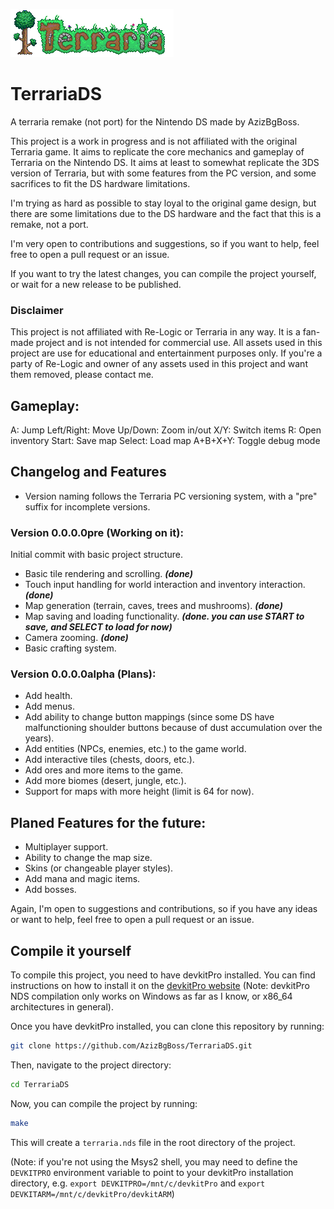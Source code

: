 ![TerrariaDS Logo](media/logo.png)
# TerrariaDS
A terraria remake (not port) for the Nintendo DS made by AzizBgBoss.

This project is a work in progress and is not affiliated with the original Terraria game. It aims to replicate the core mechanics and gameplay of Terraria on the Nintendo DS.
It aims at least to somewhat replicate the 3DS version of Terraria, but with some features from the PC version, and some sacrifices to fit the DS hardware limitations.

I'm trying as hard as possible to stay loyal to the original game design, but there are some limitations due to the DS hardware and the fact that this is a remake, not a port.

I'm very open to contributions and suggestions, so if you want to help, feel free to open a pull request or an issue.

If you want to try the latest changes, you can compile the project yourself, or wait for a new release to be published.

### Disclaimer
This project is not affiliated with Re-Logic or Terraria in any way. It is a fan-made project and is not intended for commercial use. All assets used in this project are use for educational and entertainment purposes only. If you're a party of Re-Logic and owner of any assets used in this project and want them removed, please contact me.

## Gameplay:
A: Jump
Left/Right: Move
Up/Down: Zoom in/out
X/Y: Switch items
R: Open inventory
Start: Save map
Select: Load map
A+B+X+Y: Toggle debug mode

## Changelog and Features
- Version naming follows the Terraria PC versioning system, with a "pre" suffix for incomplete versions.
### Version 0.0.0.0pre (Working on it):
Initial commit with basic project structure.
- Basic tile rendering and scrolling. ***(done)***
- Touch input handling for world interaction and inventory interaction. ***(done)***
- Map generation (terrain, caves, trees and mushrooms). ***(done)***
- Map saving and loading functionality. ***(done. you can use START to save, and SELECT to load for now)***
- Camera zooming. ***(done)***
- Basic crafting system.

### Version 0.0.0.0alpha (Plans):
- Add health.
- Add menus.
- Add ability to change button mappings (since some DS have malfunctioning shoulder buttons because of dust accumulation over the years).
- Add entities (NPCs, enemies, etc.) to the game world.
- Add interactive tiles (chests, doors, etc.).
- Add ores and more items to the game.
- Add more biomes (desert, jungle, etc.).
- Support for maps with more height (limit is 64 for now).

## Planed Features for the future:
- Multiplayer support.
- Ability to change the map size.
- Skins (or changeable player styles).
- Add mana and magic items.
- Add bosses.

Again, I'm open to suggestions and contributions, so if you have any ideas or want to help, feel free to open a pull request or an issue.

## Compile it yourself
To compile this project, you need to have devkitPro installed. You can find instructions on how to install it on the [devkitPro website](https://devkitpro.org/wiki/Getting_Started) (Note: devkitPro NDS compilation only works on Windows as far as I know, or x86_64 architectures in general).

Once you have devkitPro installed, you can clone this repository by running:
```bash
git clone https://github.com/AzizBgBoss/TerrariaDS.git
```

Then, navigate to the project directory:
```bash
cd TerrariaDS
```

Now, you can compile the project by running:
```bash
make
```
This will create a `terraria.nds` file in the root directory of the project.

(Note: if you're not using the Msys2 shell, you may need to define the `DEVKITPRO` environment variable to point to your devkitPro installation directory, e.g. `export DEVKITPRO=/mnt/c/devkitPro` and `export DEVKITARM=/mnt/c/devkitPro/devkitARM`)